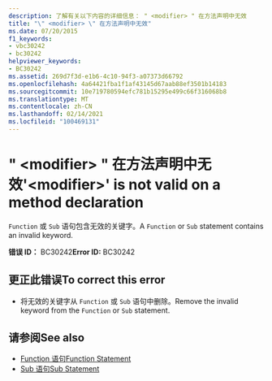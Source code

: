 ```yaml
---
description: 了解有关以下内容的详细信息： " <modifier> " 在方法声明中无效
title: "\" <modifier> \" 在方法声明中无效"
ms.date: 07/20/2015
f1_keywords:
- vbc30242
- bc30242
helpviewer_keywords:
- BC30242
ms.assetid: 269d7f3d-e1b6-4c10-94f3-a07373d66792
ms.openlocfilehash: 4a64421fba1f1af43145d67aab88ef3501b14183
ms.sourcegitcommit: 10e719780594efc781b15295e499c66f316068b8
ms.translationtype: MT
ms.contentlocale: zh-CN
ms.lasthandoff: 02/14/2021
ms.locfileid: "100469131"
---
```

# <a name="modifier-is-not-valid-on-a-method-declaration"></a><span data-ttu-id="801f4-103">" \<modifier> " 在方法声明中无效</span><span class="sxs-lookup"><span data-stu-id="801f4-103">'\<modifier>' is not valid on a method declaration</span></span>

<span data-ttu-id="801f4-104">`Function` 或 `Sub` 语句包含无效的关键字。</span><span class="sxs-lookup"><span data-stu-id="801f4-104">A `Function` or `Sub` statement contains an invalid keyword.</span></span>  
  
 <span data-ttu-id="801f4-105">**错误 ID：** BC30242</span><span class="sxs-lookup"><span data-stu-id="801f4-105">**Error ID:** BC30242</span></span>  
  
## <a name="to-correct-this-error"></a><span data-ttu-id="801f4-106">更正此错误</span><span class="sxs-lookup"><span data-stu-id="801f4-106">To correct this error</span></span>  
  
- <span data-ttu-id="801f4-107">将无效的关键字从 `Function` 或 `Sub` 语句中删除。</span><span class="sxs-lookup"><span data-stu-id="801f4-107">Remove the invalid keyword from the `Function` or `Sub` statement.</span></span>  
  
## <a name="see-also"></a><span data-ttu-id="801f4-108">请参阅</span><span class="sxs-lookup"><span data-stu-id="801f4-108">See also</span></span>

- [<span data-ttu-id="801f4-109">Function 语句</span><span class="sxs-lookup"><span data-stu-id="801f4-109">Function Statement</span></span>](../language-reference/statements/function-statement.md)
- [<span data-ttu-id="801f4-110">Sub 语句</span><span class="sxs-lookup"><span data-stu-id="801f4-110">Sub Statement</span></span>](../language-reference/statements/sub-statement.md)
